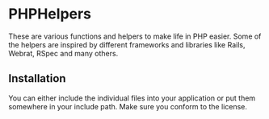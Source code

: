 # PHPHelpers

These are various functions and helpers to make life in PHP easier. Some of the helpers are inspired by different frameworks and libraries like Rails, Webrat, RSpec and many others.

## Installation

You can either include the individual files into your application or put them somewhere in your include path. Make sure you conform to the license.